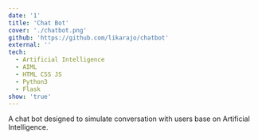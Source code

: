 ```yaml
---
date: '1'
title: 'Chat Bot'
cover: './chatbot.png'
github: 'https://github.com/likarajo/chatbot'
external: ''
tech:
  - Artificial Intelligence
  - AIML
  - HTML CSS JS
  - Python3
  - Flask
show: 'true'
---
```


A chat bot designed to simulate conversation with users base on Artificial Intelligence.
